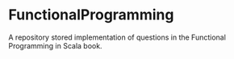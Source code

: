 # FunctionalProgramming
A repository stored implementation of questions in the Functional Programming in Scala book.
